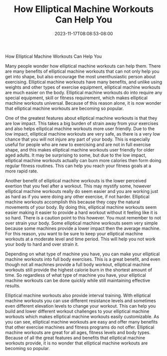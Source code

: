 ﻿---
title: "How Elliptical Machine Workouts Can Help You"
date: 2023-11-17T08:08:53-08:00
description: "elliptical trainers Tips for Web Success"
featured_image: "/images/elliptical trainers.jpg"
tags: ["elliptical trainers"]
---

How Elliptical Machine Workouts Can Help You
	
Many people wonder how  elliptical machine workouts can help them. There are many benefits of  elliptical machine workouts that can not only help you get into shape, but also encourage the most unenthusiastic person about exercising. Elliptical machine workouts have many benefits, and unlike using weights and other types of exercise equipment, elliptical machine workouts are much easier on the body. Elliptical machine workouts do into require any special equipment, skill or fitness requirement, which makes elliptical machine workouts universal. Because of this reason alone, it is now wonder that  elliptical machine workouts are becoming so popular. 
	
One of the greatest features about  elliptical machine workouts is that they are low impact. This takes a big burden of strain away from your exercises and also helps  elliptical machine workouts more user friendly. Due to the low impact,  elliptical machine workouts are very safe, as there is a very low chance that you will not injure any part of your body. This is especially useful for people who are new to exercising and are not in full exercise shape, and this makes  elliptical machine workouts user friendly for older aged adults. It may be surprising to some, but due to the low impact, elliptical machine workouts actually can burn more calories then form doing regular fitness routines. This can help you reach your fitness goals at a more rapid rate.
	
Another benefit of elliptical machine workouts is the lower perceived exertion that you feel after a workout. This may mystify some, however elliptical machine workouts really do seem easier and you are working just as hard as if you were doing any other exercise, if not harder. Elliptical machine workouts accomplish this because they copy the natural movements of your body. By doing this, elliptical machine workouts seem easier making it easier to provide a hard workout without it feeling like it is so hard. There is a caution point to this however. You must remember to not over strain your body. Some elliptical machine workouts seem very simple because some machines provide a lower impact then the average machine. For this reason, you want to be sure to keep your elliptical machine workouts at a moderate level and time period. This will help you not work your body to hard and over strain it. 
	
Depending on what type of machine you have, you can make your elliptical machine workouts into full body exercises. This is a great benefit, and even though not all machines provide a full body workout,  elliptical machine workouts still provide the highest calorie burn in the shortest amount of time. So regardless of what type of machine you have,  your elliptical machine workouts can be done quickly while still maintaining effective results. 
	 
Elliptical machine workouts also provide interval training. With elliptical machine workouts you can use different resistance levels and sometimes even different elevation levels to change your workout. This can help you build and lower different workout challenges to your elliptical machine workouts which makes elliptical machine workouts easily customizable. 
	 As you can see, elliptical machine workouts are easy and offer many benefits that other exercise machines and fitness programs do not offer.  Elliptical machine workouts are great for all ages, fitness levels and body types. Because of all the great features and benefits that elliptical machine workouts provide, it is no wonder that elliptical machine workouts are becoming so popular. 
